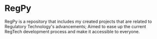 # RegPy
RegPy is a repository that includes my created projects that are related to Regulatory Technology's advancements; Aimed to ease up the current RegTech development process and make it accessible to everyone.
